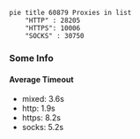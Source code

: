 
```mermaid
pie title 60879 Proxies in list
    "HTTP" : 28205
    "HTTPS": 10006
    "SOCKS" : 30750
```

### Some Info
#### Average Timeout

- mixed: 3.6s
- http: 1.9s
- https: 8.2s
- socks: 5.2s